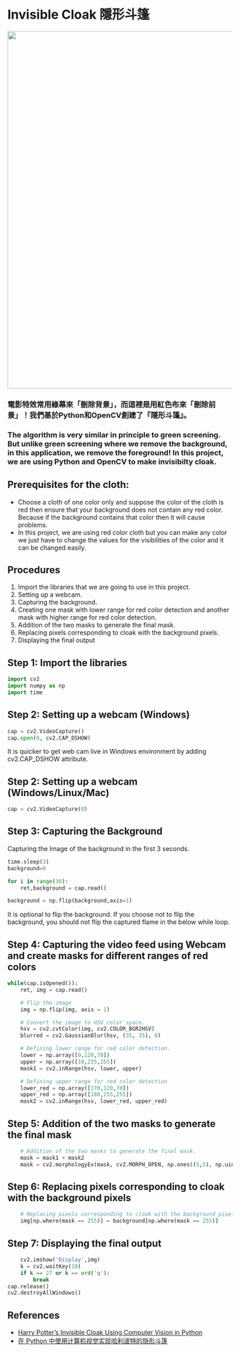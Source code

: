 # Invisible Cloak 隱形斗篷
<img src="https://user-images.githubusercontent.com/61585411/167294599-a43f7385-0380-4fff-bf59-3d6542c7e847.jpg" width=800>

### 電影特效常用綠幕來「刪除背景」，而這裡是用紅色布來「刪除前景」！我們基於Python和OpenCV創建了『隱形斗篷』。 
### The algorithm is very similar in principle to green screening. But unlike green screening where we remove the background, in this application, we remove the foreground! In this project, we are using Python and OpenCV to make invisibilty cloak.
## Prerequisites for the cloth:
- Choose a cloth of one color only and suppose the color of the cloth is red then ensure that your background does not contain any red color. Because if the background contains that color then it will cause problems.
- In this project, we are using red color cloth but you can make any color we just have to change the values for the visibilities of the color and it can be changed easily.
## Procedures
1. Import the libraries that we are going to use in this project.
2. Setting up a webcam.
3. Capturing the background.
4. Creating one mask with lower range for red color detection and another mask with higher range for red color detection.
5. Addition of the two masks to generate the final mask.
6. Replacing pixels corresponding to cloak with the background pixels.
7. Displaying the final output
## Step 1: Import the libraries
```python
import cv2
import numpy as np
import time
```
## Step 2: Setting up a webcam (Windows)
```python
cap = cv2.VideoCapture()
cap.open(0, cv2.CAP_DSHOW)
```
It is quicker to get web cam live in Windows environment by adding cv2.CAP_DSHOW attribute.
## Step 2: Setting up a webcam (Windows/Linux/Mac)
```python
cap = cv2.VideoCapture(0)
```
## Step 3: Capturing the Background
Capturing the Image of the background in the first 3 seconds.
```python
time.sleep(3)
background=0

for i in range(30):
    ret,background = cap.read()

background = np.flip(background,axis=1)
```
It is optional to flip the background. If you choose not to flip the background, you should not flip the captured flame in the below while loop.
## Step 4: Capturing the video feed using Webcam and create masks for different ranges of red colors
```python
while(cap.isOpened()):
    ret, img = cap.read()

    # Flip the image
    img = np.flip(img, axis = 1)

    # Convert the image to HSV color space.
    hsv = cv2.cvtColor(img, cv2.COLOR_BGR2HSV)
    blurred = cv2.GaussianBlur(hsv, (35, 35), 0)

    # Defining lower range for red color detection.
    lower = np.array([0,120,70])
    upper = np.array([10,255,255])
    mask1 = cv2.inRange(hsv, lower, upper)

    # Defining upper range for red color detection
    lower_red = np.array([170,120,70])
    upper_red = np.array([180,255,255])
    mask2 = cv2.inRange(hsv, lower_red, upper_red)

```
## Step 5: Addition of the two masks to generate the final mask
```python
    # Addition of the two masks to generate the final mask.
    mask = mask1 + mask2
    mask = cv2.morphologyEx(mask, cv2.MORPH_OPEN, np.ones((5,5), np.uint8))
```
## Step 6: Replacing pixels corresponding to cloak with the background pixels
```python
    # Replacing pixels corresponding to cloak with the background pixels.
    img[np.where(mask == 255)] = background[np.where(mask == 255)]
```
## Step 7: Displaying the final output
```python
    cv2.imshow('Display',img)
    k = cv2.waitKey(10)
    if k == 27 or k == ord('q'):
        break
cap.release()
cv2.destroyAllWindows()
```
## References
- [Harry Potter’s Invisible Cloak Using Computer Vision in Python](https://www.analyticsvidhya.com/blog/2021/07/harry-potters-invisible-cloak-using-opencv-python/)
- [在 Python 中使用计算机视觉实现哈利波特的隐形斗篷](https://mp.ofweek.com/ai/a556714891217)
